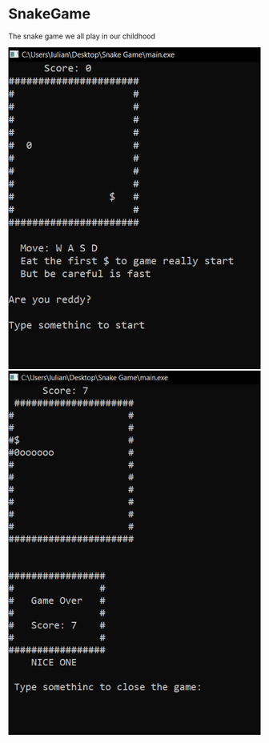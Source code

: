 # SnakeGame

The snake game we all play in our childhood

<img src="./Readme_photos/1.png">

<img src="./Readme_photos/2.png">
